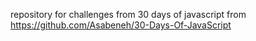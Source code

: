 repository for challenges from 30 days of javascript
from https://github.com/Asabeneh/30-Days-Of-JavaScript
